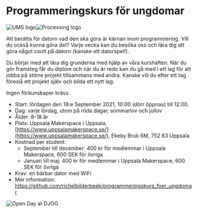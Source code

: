 # Programmeringskurs för ungdomar

![UMS logo](../pics/uppsala_makerspace_50.png)![Processing logo](../pics/processing3_logo_50.png)

Att berätta för datorn vad den ska göra är kärnan inom programmering.
Vill du också kunna göra det? Varje vecka kan du besöka oss
och lära dig att göra något coolt på datorn (kanske ett datorspel!).

Du börjar med att lära dig grunderna med hjälp av våra kurshäften.
När du gör framsteg får du diplom och när du är redo kan du gå med
i ett lag för att jobba på större projekt tillsammans med andra.
Kanske vill du efter ett tag föreslå ett projekt själv och bilda ett nytt lag.

Ingen förkunskaper krävs.

* Start: lördagen den 18:e September 2021, 10:00 (dörr öppnas) till 12:00.
* Dag: varje lördag, utom på röda dagar, sommarlov och jullov
* Ålder: 8-18 år
* Plats: Uppsala Makerspace i Uppsala, [https://www.uppsalamakerspace.se/](https://www.uppsalamakerspace.se/),
   Ekeby Bruk 6M, 752 63 Uppsala
* Kostnad per student:
  * September till december: 400 kr för medlemmar i Uppsala Makerspace, 600 SEK för övriga
  * Januari till maj: 400 kr för medlemmar i Uppsala Makerspace, 600 SEK för övriga
* Krav: en bärbar dator med WiFi
* Mer information: <https://github.com/richelbilderbeek/programmeringskurs_foer_ungdomar>

![Open Day at DJOG](../pics/20180210OpenDagDjo_3.jpg)
